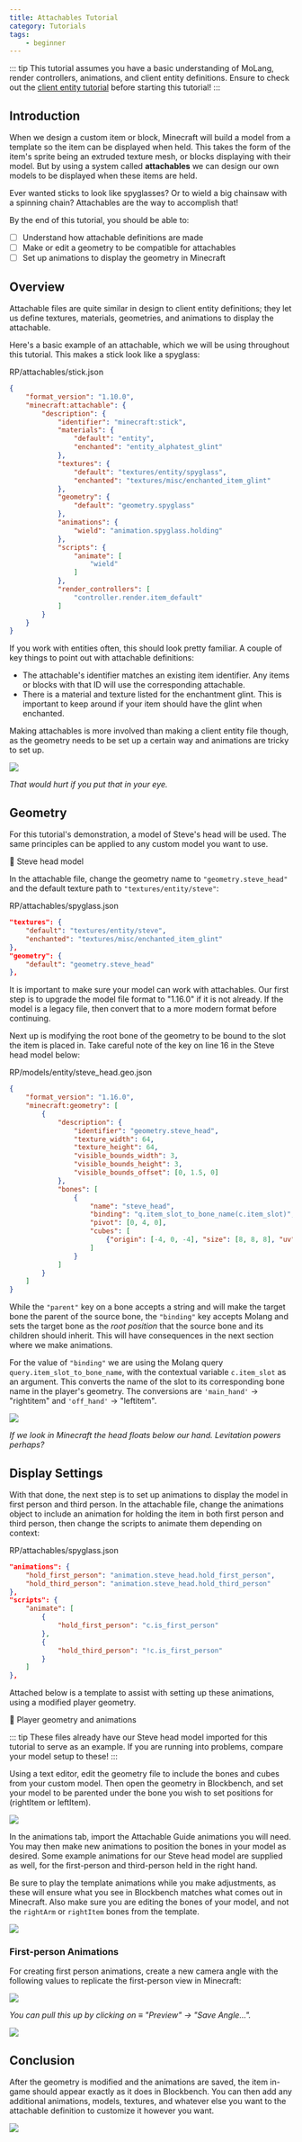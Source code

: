 ```yaml
---
title: Attachables Tutorial
category: Tutorials
tags:
	- beginner
---
```


::: tip
This tutorial assumes you have a basic understanding of MoLang, render controllers, animations, and client entity definitions. Ensure to check out the [client entity tutorial](/entities/entity-intro-rp) before starting this tutorial!
:::

## Introduction

When we design a custom item or block, Minecraft will build a model from a template so the item can be displayed when held. This takes the form of the item's sprite being an extruded texture mesh, or blocks displaying with their model. But by using a system called **attachables** we can design our own models to be displayed when these items are held.

Ever wanted sticks to look like spyglasses? Or to wield a big chainsaw with a spinning chain? Attachables are the way to accomplish that!

By the end of this tutorial, you should be able to:

<Checklist>

-   [ ] Understand how attachable definitions are made
-   [ ] Make or edit a geometry to be compatible for attachables
-   [ ] Set up animations to display the geometry in Minecraft

</Checklist>

## Overview

Attachable files are quite similar in design to client entity definitions; they let us define textures, materials, geometries, and animations to display the attachable.

Here's a basic example of an attachable, which we will be using throughout this tutorial. This makes a stick look like a spyglass:

<CodeHeader>RP/attachables/stick.json</CodeHeader>

```json
{
	"format_version": "1.10.0",
	"minecraft:attachable": {
		"description": {
			"identifier": "minecraft:stick",
			"materials": {
				"default": "entity",
				"enchanted": "entity_alphatest_glint"
			},
			"textures": {
				"default": "textures/entity/spyglass",
				"enchanted": "textures/misc/enchanted_item_glint"
			},
			"geometry": {
				"default": "geometry.spyglass"
			},
			"animations": {
				"wield": "animation.spyglass.holding"
			},
			"scripts": {
				"animate": [
					"wield"
				]
			},
			"render_controllers": [
				"controller.render.item_default"
			]
		}
	}
}
```

If you work with entities often, this should look pretty familiar. A couple of key things to point out with attachable definitions:
- The attachable's identifier matches an existing item identifier. Any items or blocks with that ID will use the corresponding attachable.
- There is a material and texture listed for the enchantment glint. This is important to keep around if your item should have the glint when enchanted.

Making attachables is more involved than making a client entity file though, as the geometry needs to be set up a certain way and animations are tricky to set up.

![](/assets/images/tutorials/attachables/attachable-example.png)

*That would hurt if you put that in your eye.*

## Geometry

For this tutorial's demonstration, a model of Steve's head will be used. The same principles can be applied to any custom model you want to use.

<BButton link="https://github.com/Bedrock-OSS/bedrock-wiki/blob/wiki/docs/public/assets/packs/tutorials/attachables/steve_head.geo.json?raw=true">📄 Steve head model</BButton>

In the attachable file, change the geometry name to `"geometry.steve_head"` and the default texture path to `"textures/entity/steve"`:

<CodeHeader>RP/attachables/spyglass.json</CodeHeader>

```json
"textures": {
	"default": "textures/entity/steve",
	"enchanted": "textures/misc/enchanted_item_glint"
},
"geometry": {
	"default": "geometry.steve_head"
},
```

It is important to make sure your model can work with attachables. Our first step is to upgrade the model file format to "1.16.0" if it is not already. If the model is a legacy file, then convert that to a more modern format before continuing.

Next up is modifying the root bone of the geometry to be bound to the slot the item is placed in. Take careful note of the key on line 16 in the Steve head model below:

<CodeHeader>RP/models/entity/steve_head.geo.json</CodeHeader>

```json
{
	"format_version": "1.16.0",
	"minecraft:geometry": [
		{
			"description": {
				"identifier": "geometry.steve_head",
				"texture_width": 64,
				"texture_height": 64,
				"visible_bounds_width": 3,
				"visible_bounds_height": 3,
				"visible_bounds_offset": [0, 1.5, 0]
			},
			"bones": [
				{
					"name": "steve_head",
					"binding": "q.item_slot_to_bone_name(c.item_slot)",
					"pivot": [0, 4, 0],
					"cubes": [
						{"origin": [-4, 0, -4], "size": [8, 8, 8], "uv": [0, 0]}
					]
				}
			]
		}
	]
}
```
While the `"parent"` key on a bone accepts a string and will make the target bone the parent of the source bone, the `"binding"` key accepts Molang and sets the target bone as the *root position* that the source bone and its children should inherit. This will have consequences in the next section where we make animations.

For the value of `"binding"` we are using the Molang query `query.item_slot_to_bone_name`, with the contextual variable `c.item_slot` as an argument. This converts the name of the slot to its corresponding bone name in the player's geometry. The conversions are `'main_hand'` → "rightitem" and `'off_hand'` → "leftitem".

![](/assets/images/tutorials/attachables/attachable-step-one.png)

*If we look in Minecraft the head floats below our hand. Levitation powers perhaps?*


## Display Settings

With that done, the next step is to set up animations to display the model in first person and third person. In the attachable file, change the animations object to include an animation for holding the item in both first person and third person, then change the scripts to animate them depending on context:

<CodeHeader>RP/attachables/spyglass.json</CodeHeader>

```json
"animations": {
	"hold_first_person": "animation.steve_head.hold_first_person",
	"hold_third_person": "animation.steve_head.hold_third_person"
},
"scripts": {
	"animate": [
		{
			"hold_first_person": "c.is_first_person"
		},
		{
			"hold_third_person": "!c.is_first_person"
		}
	]
},
```

Attached below is a template to assist with setting up these animations, using a modified player geometry.

<BButton link="https://github.com/Bedrock-OSS/bedrock-wiki/blob/wiki/docs/public/assets/packs/tutorials/attachables/AttachableRotations.zip?raw=true">📁 Player geometry and animations</BButton>

::: tip
These files already have our Steve head model imported for this tutorial to serve as an example. If you are running into problems, compare your model setup to these!
:::

Using a text editor, edit the geometry file to include the bones and cubes from your custom model. Then open the geometry in Blockbench, and set your model to be parented under the bone you wish to set positions for (rightItem or leftItem).

![](/assets/images/tutorials/attachables/blockbench-view-one.png)

In the animations tab, import the Attachable Guide animations you will need. You may then make new animations to position the bones in your model as desired. Some example animations for our Steve head model are supplied as well, for the first-person and third-person held in the right hand.

Be sure to play the template animations while you make adjustments, as these will ensure what you see in Blockbench matches what comes out in Minecraft. Also make sure you are editing the bones of your model, and not the `rightArm` or `rightItem` bones from the template.

![](/assets/images/tutorials/attachables/blockbench-view-two.png)

### First-person Animations

For creating first person animations, create a new camera angle with the following values to replicate the first-person view in Minecraft:

![](/assets/images/tutorials/attachables/camera-configuration.png)

*You can pull this up by clicking on ≡ "Preview" → "Save Angle...".*

![](/assets/images/tutorials/attachables/blockbench-view-three.png)

## Conclusion

After the geometry is modified and the animations are saved, the item in-game should appear exactly as it does in Blockbench. You can then add any additional animations, models, textures, and whatever else you want to the attachable definition to customize it however you want.

![](/assets/images/tutorials/attachables/attachable-step-two.png)

